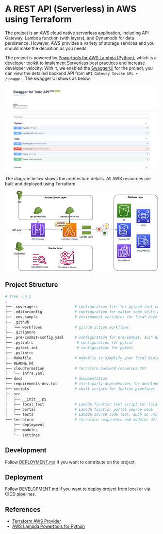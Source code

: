 # A REST API (Serverless) in AWS using Terraform

The project is an AWS cloud native serverless application, including API Gateway, Lambda function (with layers), and Dynamodb for data persistence. However, AWS provides a variety of storage services and you should make the decisition as you needs.

The project is powered by [Powertools for AWS Lambda (Python)](https://docs.powertools.aws.dev/lambda/python/latest/), which is a developer toolkit to implement Serverless best practices and increase developer velocity. With it, we enabled the [SwaggerUI](https://docs.powertools.aws.dev/lambda/python/latest/core/event_handler/api_gateway/#enabling-swaggerui) for the project, you can view the detailed backend API from `API Gateway Invoke URL + /swagger`. The swagger UI shows as below.

![SwaggerUI](./docs/images/swaggerui.png)

The diagram below shows the archtecture details. All AWS resources are built and deployed using Terraform.

![Cloud Arch Diagram](./docs/images/arch-diagram.png)

## Project Structure

```bash
# tree -La 2
.
├── .coveragerc                 # configuration file for python test coverage
├── .editorconfig               # configuration for editor code style and format
├── .env.sample                 # environment variables for local development and deployment
├── .github
│   └── workflows               # github action workflows
├── .gitignore
├── .pre-commit-config.yaml     # configuration for pre-commit, such as lint, auto format, test
├── .pylintrc                    # configuration for pylint
├── .pytest.ini                  # configuration for pytest
├── .pylintrc
├── Makefile                    # makefile to simplify your local deployment using shell scripts
├── README.md
├── cloudformation              # terraform backend resources CFT
│   └── infra.yaml
├── docs                        # documentation
├── requirements-dev.txt        # thirt-party dependencies for development
├── scripts                     # shell scripts for Jenkins pipelines
├── src
│   ├── __init__.py
│   ├── local_test              # Lambda function test script for local development
│   ├── portal                  # Lambda function portal source code
│   └── tests                   # Lambda source code test, such as unit test, e2e test, etc
└── terraform                   # terraform components and modules definition
    ├── deployment
    ├── modules
    └── settings
```

## Development

Follow [DEPLOYMENT.md](./docs/DEPLOYMENT.md) if you want to contribute on the project.

## Deployment

Follow [DEVELOPMENT.md](./docs/DEVELOPMENT.md) if you want to deploy project from local or via CICD pipelines.

## References

- [Terraform AWS Provider](https://registry.terraform.io/providers/hashicorp/aws/latest)
- [AWS Lambda Powertools for Python](https://docs.powertools.aws.dev/lambda/python/latest/)
